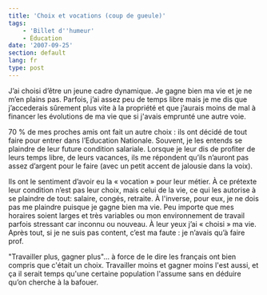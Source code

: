 ```yaml
---
title: 'Choix et vocations (coup de gueule)'
tags:
    - 'Billet d''humeur'
    - Éducation
date: '2007-09-25'
section: default
lang: fr
type: post
---
```


J&#x2019;ai choisi d&#x2019;être un jeune cadre dynamique. Je gagne bien ma vie et je ne m&#x2019;en plains pas. Parfois, j&#x2019;ai assez peu de temps libre mais je me dis que j&#x2019;accederais s&#xFB;rement plus vite à la propriété et que j&#x2019;aurais moins de mal à financer les évolutions de ma vie que si j'avais emprunté une autre voie.

70 % de mes proches amis ont fait un autre choix&nbsp;: ils ont décidé de tout faire pour entrer dans l&#x2019;Education Nationale. Souvent, je les entends se plaindre de leur future condition salariale. Lorsque je leur dis de profiter de leurs temps libre, de leurs vacances, ils me répondent qu&#x2019;ils n&#x2019;auront pas assez d&#x2019;argent pour le faire (avec un petit accent de jalousie dans la voix).

Ils ont le sentiment d&#x2019;avoir eu la &#xAB; vocation &#xBB; pour leur métier. &#xC0; ce prétexte leur condition n&#x2019;est pas leur choix, mais celui de la vie, ce qui les autorise à se plaindre de tout: salaire, congés, retraite. À l'inverse, pour eux, je ne dois pas me plaindre puisque je gagne bien ma vie. Peu importe que mes horaires soient larges et très variables ou mon environnement de travail parfois stressant car inconnu ou nouveau. À leur yeux j&#x2019;ai &#xAB; choisi &#xBB; ma vie. Après tout, si je ne suis pas content, c&#x2019;est ma faute&nbsp;: je n&#x2019;avais qu&#x2019;à faire prof.

&quot;Travailler plus, gagner plus&quot;… à force de le dire les français ont bien compris que c'était un choix. Travailler moins et gagner moins l'est aussi, et ça il serait temps qu'une certaine population l'assume sans en déduire qu&#x2019;on cherche à la bafouer.